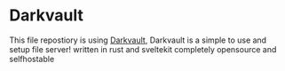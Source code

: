 # Darkvault

This file repostiory is using [Darkvault](https://github.com/Tricked-dev/darkvault), Darkvault is a simple to use and setup file server! written in rust and sveltekit completely opensource and selfhostable
